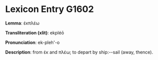 # Lexicon Entry G1602

**Lemma**: ἐκπλέω

**Transliteration (xlit)**: ekpléō

**Pronunciation**: ek-pleh'-o

**Description**:
from ἐκ and πλέω; to depart by ship:--sail (away, thence).
